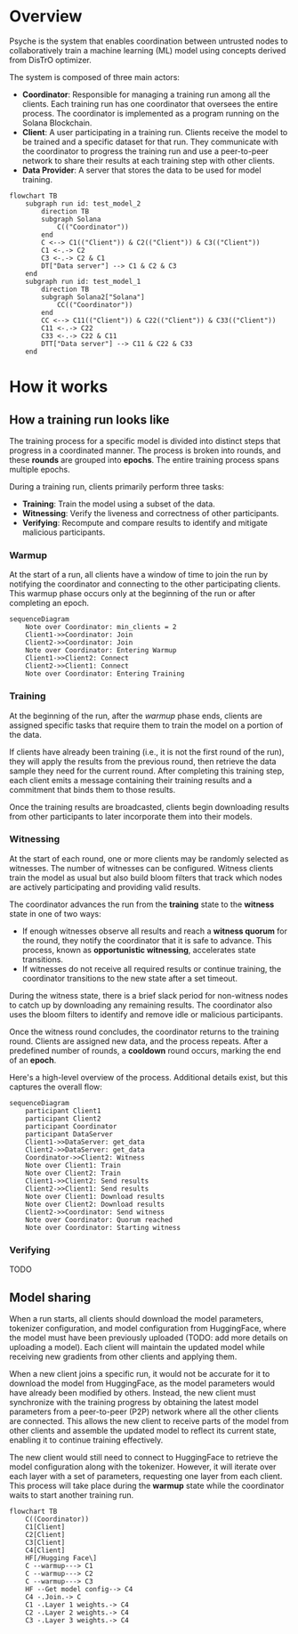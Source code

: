 # Overview

Psyche is the system that enables coordination between untrusted nodes to collaboratively train a machine learning (ML) model using concepts derived from DisTrO optimizer.

The system is composed of three main actors:

- **Coordinator**: Responsible for managing a training run among all the clients. Each training run has one coordinator that oversees the entire process. The coordinator is implemented as a program running on the Solana Blockchain.
- **Client**: A user participating in a training run. Clients receive the model to be trained and a specific dataset for that run. They communicate with the coordinator to progress the training run and use a peer-to-peer network to share their results at each training step with other clients.
- **Data Provider**: A server that stores the data to be used for model training.

```mermaid
flowchart TB
    subgraph run id: test_model_2
        direction TB
        subgraph Solana
            C(("Coordinator"))
        end
        C <--> C1(("Client")) & C2(("Client")) & C3(("Client"))
        C1 <-.-> C2
        C3 <-.-> C2 & C1
        DT["Data server"] --> C1 & C2 & C3
    end
    subgraph run id: test_model_1
        direction TB
        subgraph Solana2["Solana"]
            CC(("Coordinator"))
        end
        CC <--> C11(("Client")) & C22(("Client")) & C33(("Client"))
        C11 <-.-> C22
        C33 <-.-> C22 & C11
        DTT["Data server"] --> C11 & C22 & C33
    end
```

# How it works

## How a training run looks like

The training process for a specific model is divided into distinct steps that progress in a coordinated manner. The process is broken into rounds, and these **rounds** are grouped into **epochs**. The entire training process spans multiple epochs.

During a training run, clients primarily perform three tasks:

- **Training**: Train the model using a subset of the data.
- **Witnessing**: Verify the liveness and correctness of other participants.
- **Verifying**: Recompute and compare results to identify and mitigate malicious participants.

### Warmup

At the start of a run, all clients have a window of time to join the run by notifying the coordinator and connecting to the other participating clients. This warmup phase occurs only at the beginning of the run or after completing an epoch.

```mermaid
sequenceDiagram
    Note over Coordinator: min_clients = 2
    Client1->>Coordinator: Join
    Client2->>Coordinator: Join
    Note over Coordinator: Entering Warmup
    Client1->>Client2: Connect
    Client2->>Client1: Connect
    Note over Coordinator: Entering Training
```

### Training

At the beginning of the run, after the _warmup_ phase ends, clients are assigned specific tasks that require them to train the model on a portion of the data.

If clients have already been training (i.e., it is not the first round of the run), they will apply the results from the previous round, then retrieve the data sample they need for the current round. After completing this training step, each client emits a message containing their training results and a commitment that binds them to those results.

Once the training results are broadcasted, clients begin downloading results from other participants to later incorporate them into their models.

### Witnessing

At the start of each round, one or more clients may be randomly selected as witnesses. The number of witnesses can be configured. Witness clients train the model as usual but also build bloom filters that track which nodes are actively participating and providing valid results.

The coordinator advances the run from the **training** state to the **witness** state in one of two ways:

- If enough witnesses observe all results and reach a **witness quorum** for the round, they notify the coordinator that it is safe to advance. This process, known as **opportunistic witnessing**, accelerates state transitions.
- If witnesses do not receive all required results or continue training, the coordinator transitions to the new state after a set timeout.

During the witness state, there is a brief slack period for non-witness nodes to catch up by downloading any remaining results. The coordinator also uses the bloom filters to identify and remove idle or malicious participants.

Once the witness round concludes, the coordinator returns to the training round. Clients are assigned new data, and the process repeats. After a predefined number of rounds, a **cooldown** round occurs, marking the end of an **epoch**.

Here's a high-level overview of the process. Additional details exist, but this captures the overall flow:

```mermaid
sequenceDiagram
    participant Client1
    participant Client2
    participant Coordinator
    participant DataServer
    Client1->>DataServer: get_data
    Client2->>DataServer: get_data
    Coordinator->>Client2: Witness
    Note over Client1: Train
    Note over Client2: Train
    Client1->>Client2: Send results
    Client2->>Client1: Send results
    Note over Client1: Download results
    Note over Client2: Download results
    Client2->>Coordinator: Send witness
    Note over Coordinator: Quorum reached
    Note over Coordinator: Starting witness
```

### Verifying

TODO

## Model sharing

When a run starts, all clients should download the model parameters, tokenizer configuration, and model configuration from HuggingFace, where the model must have been previously uploaded (TODO: add more details on uploading a model). Each client will maintain the updated model while receiving new gradients from other clients and applying them.

When a new client joins a specific run, it would not be accurate for it to download the model from HuggingFace, as the model parameters would have already been modified by others. Instead, the new client must synchronize with the training progress by obtaining the latest model parameters from a peer-to-peer (P2P) network where all the other clients are connected. This allows the new client to receive parts of the model from other clients and assemble the updated model to reflect its current state, enabling it to continue training effectively.

The new client would still need to connect to HuggingFace to retrieve the model configuration along with the tokenizer. However, it will iterate over each layer with a set of parameters, requesting one layer from each client. This process will take place during the **warmup** state while the coordinator waits to start another training run.

```mermaid
flowchart TB
    C((Coordinator))
    C1[Client]
    C2[Client]
    C3[Client]
    C4[Client]
    HF[/Hugging Face\]
    C --warmup---> C1
    C --warmup---> C2
    C --warmup---> C3
    HF --Get model config--> C4
    C4 -.Join.-> C
    C1 -.Layer 1 weights.-> C4
    C2 -.Layer 2 weights.-> C4
    C3 -.Layer 3 weights.-> C4
```

